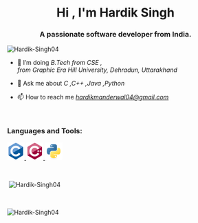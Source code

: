 
<h1 align="center">Hi , I'm Hardik Singh</h1>
<h3 align="center">A passionate software developer from India.</h3>

<p align="left"> <img src="https://komarev.com/ghpvc/?username=Hardik-Singh04&label=Profile%20views&color=0e75b6&style=flat" alt="Hardik-Singh04" /> </p>

- 🌱 I’m doing *B.Tech from CSE ,<br>    from Graphic Era Hill University, Dehradun, Uttarakhand*

- 💬 Ask me about *C ,C++ ,Java ,Python*

- 📫 How to reach me *hardikmanderwal04@gmail.com*
<br>


<h3 align="left">Languages and Tools:</h3>
<p align="left"> <a href="https://www.cprogramming.com/" target="_blank"> <img src="https://raw.githubusercontent.com/devicons/devicon/master/icons/c/c-original.svg" alt="c" width="40" height="40"/> </a> <a href="https://www.w3schools.com/cpp/" target="_blank"> <img src="https://raw.githubusercontent.com/devicons/devicon/master/icons/cplusplus/cplusplus-original.svg" alt="cplusplus" width="40" height="40"/> </a> <a  </a> <a href="https://www.python.org" target="_blank"> <img src="https://raw.githubusercontent.com/devicons/devicon/master/icons/python/python-original.svg" alt="python" width="40" height="40"/> </a> </p>
<br>

<p>&nbsp;<img align="center" src="https://github-readme-stats.vercel.app/api?username=Hardik-Singh04&show_icons=true&locale=en" alt="Hardik-Singh04" /></p><br>

<p><img align="center" src="https://github-readme-streak-stats.herokuapp.com/?user=Hardik-Singh04&" alt="Hardik-Singh04" /></p
